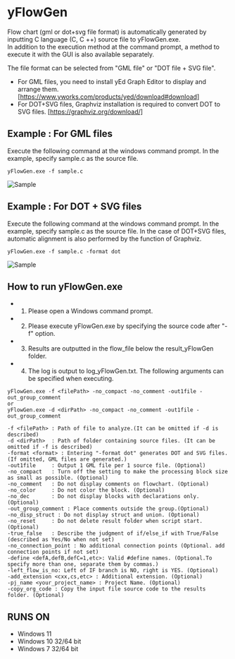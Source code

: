 # yFlowGen
Flow chart (gml or dot+svg file format) is automatically generated by inputting C language (C, C ++) source file to yFlowGen.exe.  
In addition to the execution method at the command prompt, a method to execute it with the GUI is also available separately.  

The file format can be selected from "GML file" or "DOT file + SVG file".
- For GML files, you need to install yEd Graph Editor to display and arrange them. [https://www.yworks.com/products/yed/download#download]
- For DOT+SVG files, Graphviz installation is required to convert DOT to SVG files. [https://graphviz.org/download/]
  
## Example : For GML files  
Execute the following command at the windows command prompt. In the example, specify sample.c as the source file.
```
yFlowGen.exe -f sample.c  
```
![Sample](http://toowaki.web.fc2.com/picture/yFLowGne_pic_code2gml.png "")

## Example : For DOT + SVG files 
Execute the following command at the windows command prompt. In the example, specify sample.c as the source file.
In the case of DOT+SVG files, automatic alignment is also performed by the function of Graphviz.
```
yFlowGen.exe -f sample.c -format dot 
```
![Sample](http://toowaki.web.fc2.com/picture/yFLowGne_pic_code2dot.png "")

##	How to run yFlowGen.exe
- 1)	Please open a Windows command prompt.
- 2)	Please execute yFlowGen.exe by specifying the source code after "-f" option.
- 3)	Results are outputted in the flow_file below the result_yFlowGen folder.
- 4)	The log is output to log_yFlowGen.txt.
The following arguments can be specified when executing.
```
yFlowGen.exe -f <filePath> -no_compact -no_comment -out1file -out_group_comment
or
yFlowGen.exe -d <dirPath> -no_compact -no_comment -out1file -out_group_comment

-f <filePath> : Path of file to analyze.(It can be omitted if -d is described)
-d <dirPath>  : Path of folder containing source files. (It can be omitted if -f is described)
-format <format> : Entering "-format dot" generates DOT and SVG files. (If omitted, GML files are generated.)
-out1file     : Output 1 GML file per 1 source file. (Optional)
-no_compact   : Turn off the setting to make the processing block size as small as possible. (Optional)
-no_comment   : Do not display comments on flowchart. (Optional)
-no_color     : Do not color the block. (Optional)
-no_dec       : Do not display blocks with declarations only. (Optional)
-out_group_comment : Place comments outside the group.(Optional)
-no_disp_struct : Do not display struct and union. (Optional)
-no_reset     : Do not delete result folder when script start.(Optional)
-true_false   : Describe the judgment of if/else_if with True/False (described as Yes/No when not set)
-no_connection_point : No additional connection points (Optional. add connection points if not set)
-define <defA,defB,defC=1,etc>: Valid #define names. (Optional.To specify more than one, separate them by commas.)
-left_flow_is_no: Left of IF branch is NO, right is YES. (Optional)
-add_extension <cxx,cs,etc> : Additional extension. (Optional)
-pj_name <your_project_name> : Project Name. (Optional)
-copy_org_code : Copy the input file source code to the results folder. (Optional)
```
## RUNS ON  
- Windows 11
- Windows 10 32/64 bit
- Windows 7 32/64 bit

